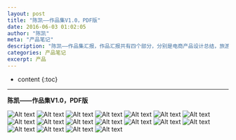 ```yaml
---
layout: post
title: "陈凯——作品集V1.0，PDF版"
date: 2016-06-03 01:02:05
author: "陈凯"
meta: "产品笔记"
description: "陈凯——作品集汇报，作品汇报共有四个部分，分别是电商产品设计总结，旅游产品设计总结，共享经济产品探索，实习产品产出。目前所有的作品正在认真总结，第一部分，已经完成；后面的三部分汇报，正在加紧制作。"
categories: 产品笔记
excerpt: 产品
---
```


* content
{:toc}

----


**陈凯——作品集V1.0，PDF版**

![Alt text](http://littlewhitechen.github.io/project/product/p1.jpg)
![Alt text](http://littlewhitechen.github.io/project/product/p2.jpg)
![Alt text](http://littlewhitechen.github.io/project/product/p3.jpg)
![Alt text](http://littlewhitechen.github.io/project/product/p4.jpg)
![Alt text](http://littlewhitechen.github.io/project/product/p6.jpg)
![Alt text](http://littlewhitechen.github.io/project/product/p5.jpg)
![Alt text](http://littlewhitechen.github.io/project/product/p8.jpg)
![Alt text](http://littlewhitechen.github.io/project/product/p9.jpg)
![Alt text](http://littlewhitechen.github.io/project/product/p7.jpg)
![Alt text](http://littlewhitechen.github.io/project/product/p10.jpg)
![Alt text](http://littlewhitechen.github.io/project/product/p11.jpg)
![Alt text](http://littlewhitechen.github.io/project/product/p12.jpg)
![Alt text](http://littlewhitechen.github.io/project/product/p15.jpg)
![Alt text](http://littlewhitechen.github.io/project/product/p13.jpg)
![Alt text](http://littlewhitechen.github.io/project/product/p14.jpg)
![Alt text](http://littlewhitechen.github.io/project/product/p16.jpg)
![Alt text](http://littlewhitechen.github.io/project/product/p17.jpg)
![Alt text](http://littlewhitechen.github.io/project/product/p18.jpg)



